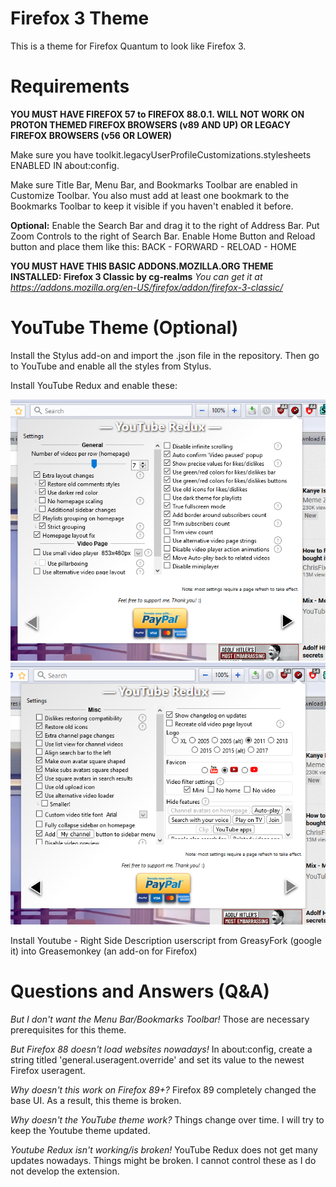 # Firefox 3 Theme

This is a theme for Firefox Quantum to look like Firefox 3.

# Requirements

**YOU MUST HAVE FIREFOX 57 to FIREFOX 88.0.1. WILL NOT WORK ON PROTON THEMED FIREFOX BROWSERS (v89 AND UP) OR LEGACY FIREFOX BROWSERS (v56 OR LOWER)**

Make sure you have toolkit.legacyUserProfileCustomizations.stylesheets ENABLED IN about:config.

Make sure Title Bar, Menu Bar, and Bookmarks Toolbar are enabled in Customize Toolbar. You also must add at least one bookmark to the Bookmarks Toolbar to keep it visible if you haven't enabled it before.

**Optional:** Enable the Search Bar and drag it to the right of Address Bar. Put Zoom Controls to the right of Search Bar. Enable Home Button and Reload button and place them like this: BACK - FORWARD - RELOAD - HOME

**YOU MUST HAVE THIS BASIC ADDONS.MOZILLA.ORG THEME INSTALLED: Firefox 3 Classic by cg-realms**
*You can get it at https://addons.mozilla.org/en-US/firefox/addon/firefox-3-classic/*

# YouTube Theme (Optional)

Install the Stylus add-on and import the .json file in the repository. Then go to YouTube and enable all the styles from Stylus.

Install YouTube Redux and enable these: 

![this](redux1.png) ![this](redux2.png)

Install Youtube - Right Side Description userscript from GreasyFork (google it) into Greasemonkey (an add-on for Firefox)




# Questions and Answers (Q&A)

*But I don't want the Menu Bar/Bookmarks Toolbar!*
Those are necessary prerequisites for this theme.

*But Firefox 88 doesn't load websites nowadays!*
In about:config, create a string titled 'general.useragent.override' and set its value to the newest Firefox useragent.

*Why doesn't this work on Firefox 89+?*
Firefox 89 completely changed the base UI. As a result, this theme is broken.

*Why doesn't the YouTube theme work?*
Things change over time. I will try to keep the Youtube theme updated.

*Youtube Redux isn't working/is broken!*
YouTube Redux does not get many updates nowadays. Things might be broken. I cannot control these as I do not develop the extension.









